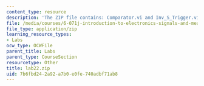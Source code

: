 ```yaml
---
content_type: resource
description: 'The ZIP file contains: Comparator.vi and Inv_S_Trigger.vi.'
file: /media/courses/6-071j-introduction-to-electronics-signals-and-measurement-spring-2006/7b6fbd242a92a7b0e0fe740adbf71ab8_lab22.zip
file_type: application/zip
learning_resource_types:
- Labs
ocw_type: OCWFile
parent_title: Labs
parent_type: CourseSection
resourcetype: Other
title: lab22.zip
uid: 7b6fbd24-2a92-a7b0-e0fe-740adbf71ab8
---
```

